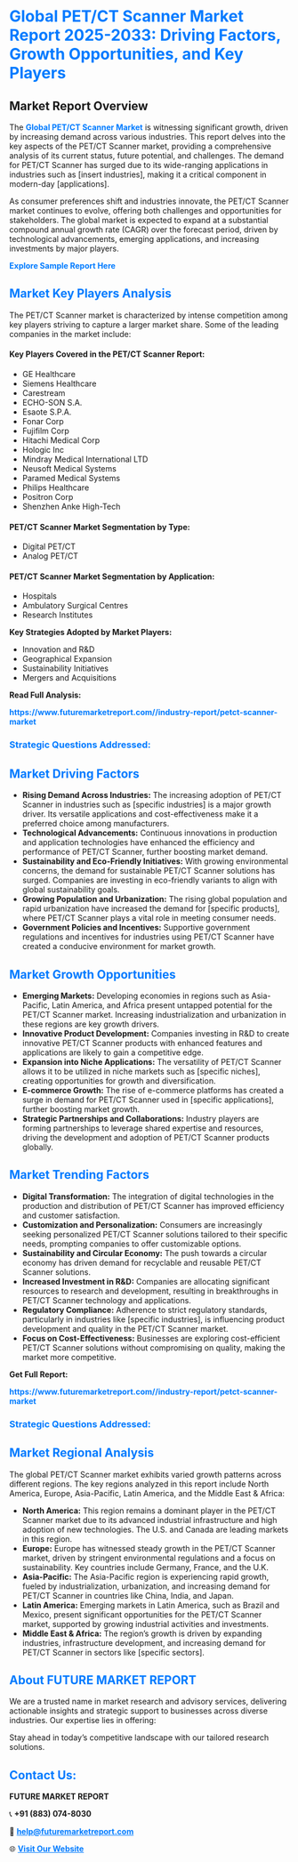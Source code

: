 <h1 style="color: #007BFF;">Global PET/CT Scanner Market Report 2025-2033: Driving Factors, Growth Opportunities, and Key Players</h1>

<section id="overview">
<h2>Market Report Overview</h2>
<p>The <a href="https://www.futuremarketreport.com//industry-report/petct-scanner-market" style="color: #007BFF; text-decoration: none;"><strong>Global PET/CT Scanner Market</strong></a> is witnessing significant growth, driven by increasing demand across various industries. This report delves into the key aspects of the PET/CT Scanner market, providing a comprehensive analysis of its current status, future potential, and challenges. The demand for PET/CT Scanner has surged due to its wide-ranging applications in industries such as [insert industries], making it a critical component in modern-day [applications].</p>
<p>As consumer preferences shift and industries innovate, the PET/CT Scanner market continues to evolve, offering both challenges and opportunities for stakeholders. The global market is expected to expand at a substantial compound annual growth rate (CAGR) over the forecast period, driven by technological advancements, emerging applications, and increasing investments by major players.</p>
</section>

<section id="overview">
<p><a href="https://www.futuremarketreport.com//request-sample/reportId=58432" style="color: #007BFF; text-decoration: none;"><strong>Explore Sample Report Here</strong></a></p>
</section>

<section id="key-players">
<h2 style="color: #007BFF;">Market Key Players Analysis</h2>
<p>The PET/CT Scanner market is characterized by intense competition among key players striving to capture a larger market share. Some of the leading companies in the market include:</p>
<h4>Key Players Covered in the PET/CT Scanner Report:</h4>
<ul><li>GE Healthcare</li><li>Siemens Healthcare</li><li>Carestream</li><li>ECHO-SON S.A.</li><li>Esaote S.P.A.</li><li>Fonar Corp</li><li>Fujifilm Corp</li><li>Hitachi Medical Corp</li><li>Hologic Inc</li><li>Mindray Medical International LTD</li><li>Neusoft Medical Systems</li><li>Paramed Medical Systems</li><li>Philips Healthcare</li><li>Positron Corp</li><li>Shenzhen Anke High-Tech</li></ul>
<h4>PET/CT Scanner Market Segmentation by Type:</h4>
<ul><li>Digital PET/CT</li><li>Analog PET/CT</li></ul>

<h4>PET/CT Scanner Market Segmentation by Application:</h4>
<ul><li>Hospitals</li><li>Ambulatory Surgical Centres</li><li>Research Institutes</li></ul>
<p><strong>Key Strategies Adopted by Market Players:</strong></p>
<ul>
<li>Innovation and R&D</li>
<li>Geographical Expansion</li>
<li>Sustainability Initiatives</li>
<li>Mergers and Acquisitions</li>
</ul>
</section>

<section>
<p><strong>Read Full Analysis: </strong></p><a href="https://www.futuremarketreport.com//industry-report/petct-scanner-market" style="color: #007BFF; text-decoration: none;"><strong>https://www.futuremarketreport.com//industry-report/petct-scanner-market</strong></a>
<h3 style="color: #007BFF;">Strategic Questions Addressed:</h3>
</section>

<section id="driving-factors">
<h2 style="color: #007BFF;">Market Driving Factors</h2>
<ul>
<li><strong>Rising Demand Across Industries:</strong> The increasing adoption of PET/CT Scanner in industries such as [specific industries] is a major growth driver. Its versatile applications and cost-effectiveness make it a preferred choice among manufacturers.</li>
<li><strong>Technological Advancements:</strong> Continuous innovations in production and application technologies have enhanced the efficiency and performance of PET/CT Scanner, further boosting market demand.</li>
<li><strong>Sustainability and Eco-Friendly Initiatives:</strong> With growing environmental concerns, the demand for sustainable PET/CT Scanner solutions has surged. Companies are investing in eco-friendly variants to align with global sustainability goals.</li>
<li><strong>Growing Population and Urbanization:</strong> The rising global population and rapid urbanization have increased the demand for [specific products], where PET/CT Scanner plays a vital role in meeting consumer needs.</li>
<li><strong>Government Policies and Incentives:</strong> Supportive government regulations and incentives for industries using PET/CT Scanner have created a conducive environment for market growth.</li>
</ul>
</section>

<section id="growth-opportunities">
<h2 style="color: #007BFF;">Market Growth Opportunities</h2>
<ul>
<li><strong>Emerging Markets:</strong> Developing economies in regions such as Asia-Pacific, Latin America, and Africa present untapped potential for the PET/CT Scanner market. Increasing industrialization and urbanization in these regions are key growth drivers.</li>
<li><strong>Innovative Product Development:</strong> Companies investing in R&D to create innovative PET/CT Scanner products with enhanced features and applications are likely to gain a competitive edge.</li>
<li><strong>Expansion into Niche Applications:</strong> The versatility of PET/CT Scanner allows it to be utilized in niche markets such as [specific niches], creating opportunities for growth and diversification.</li>
<li><strong>E-commerce Growth:</strong> The rise of e-commerce platforms has created a surge in demand for PET/CT Scanner used in [specific applications], further boosting market growth.</li>
<li><strong>Strategic Partnerships and Collaborations:</strong> Industry players are forming partnerships to leverage shared expertise and resources, driving the development and adoption of PET/CT Scanner products globally.</li>
</ul>
</section>

<section id="trending-factors">
<h2 style="color: #007BFF;">Market Trending Factors</h2>
<ul>
<li><strong>Digital Transformation:</strong> The integration of digital technologies in the production and distribution of PET/CT Scanner has improved efficiency and customer satisfaction.</li>
<li><strong>Customization and Personalization:</strong> Consumers are increasingly seeking personalized PET/CT Scanner solutions tailored to their specific needs, prompting companies to offer customizable options.</li>
<li><strong>Sustainability and Circular Economy:</strong> The push towards a circular economy has driven demand for recyclable and reusable PET/CT Scanner solutions.</li>
<li><strong>Increased Investment in R&D:</strong> Companies are allocating significant resources to research and development, resulting in breakthroughs in PET/CT Scanner technology and applications.</li>
<li><strong>Regulatory Compliance:</strong> Adherence to strict regulatory standards, particularly in industries like [specific industries], is influencing product development and quality in the PET/CT Scanner market.</li>
<li><strong>Focus on Cost-Effectiveness:</strong> Businesses are exploring cost-efficient PET/CT Scanner solutions without compromising on quality, making the market more competitive.</li>
</ul>
</section>

<section>
<p><strong>Get Full Report: </strong></p><a href="https://www.futuremarketreport.com//industry-report/petct-scanner-market" style="color: #007BFF; text-decoration: none;"><strong>https://www.futuremarketreport.com//industry-report/petct-scanner-market</strong></a>
<h3 style="color: #007BFF;">Strategic Questions Addressed:</h3>
</section>


<section id="regional-analysis">
<h2 style="color: #007BFF;">Market Regional Analysis</h2>
<p>The global PET/CT Scanner market exhibits varied growth patterns across different regions. The key regions analyzed in this report include North America, Europe, Asia-Pacific, Latin America, and the Middle East & Africa:</p>
<ul>
<li><strong>North America:</strong> This region remains a dominant player in the PET/CT Scanner market due to its advanced industrial infrastructure and high adoption of new technologies. The U.S. and Canada are leading markets in this region.</li>
<li><strong>Europe:</strong> Europe has witnessed steady growth in the PET/CT Scanner market, driven by stringent environmental regulations and a focus on sustainability. Key countries include Germany, France, and the U.K.</li>
<li><strong>Asia-Pacific:</strong> The Asia-Pacific region is experiencing rapid growth, fueled by industrialization, urbanization, and increasing demand for PET/CT Scanner in countries like China, India, and Japan.</li>
<li><strong>Latin America:</strong> Emerging markets in Latin America, such as Brazil and Mexico, present significant opportunities for the PET/CT Scanner market, supported by growing industrial activities and investments.</li>
<li><strong>Middle East & Africa:</strong> The region’s growth is driven by expanding industries, infrastructure development, and increasing demand for PET/CT Scanner in sectors like [specific sectors].</li>
</ul>
</section>

<footer>
<h2 style="color: #007BFF;">About FUTURE MARKET REPORT</h2>
<p>We are a trusted name in market research and advisory services, delivering actionable insights and strategic support to businesses across diverse industries. Our expertise lies in offering:</p>

<p>Stay ahead in today’s competitive landscape with our tailored research solutions.</p>

<h2 style="color: #007BFF;">Contact Us:</h2>
<p><strong>FUTURE MARKET REPORT</strong></p>
<p>📞 <strong>+91 (883) 074-8030</strong></p>
<p>📧 <strong><a href="mailto:help@futuremarketreport.com" style="color: #007BFF;">help@futuremarketreport.com</a></strong></p>
<p>🌐 <strong><a href="https://www.futuremarketreport.com/" style="color: #007BFF;">Visit Our Website</a></strong></p>
</footer>
